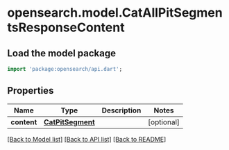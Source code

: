# opensearch.model.CatAllPitSegmentsResponseContent

## Load the model package
```dart
import 'package:opensearch/api.dart';
```

## Properties
Name | Type | Description | Notes
------------ | ------------- | ------------- | -------------
**content** | [**CatPitSegment**](CatPitSegment.md) |  | [optional] 

[[Back to Model list]](../README.md#documentation-for-models) [[Back to API list]](../README.md#documentation-for-api-endpoints) [[Back to README]](../README.md)


